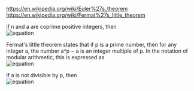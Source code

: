 https://en.wikipedia.org/wiki/Euler%27s_theorem <br>
https://en.wikipedia.org/wiki/Fermat%27s_little_theorem <br>

if n and a are coprime positive integers, then <br>
![equation](https://wikimedia.org/api/rest_v1/media/math/render/svg/2e818f3f88d3e71e569f171dd86f31e1903fdc55)

Fermat's little theorem states that if p is a prime number, then for any integer a, the number a^p − a is an integer multiple of p. In the notation of modular arithmetic, this is expressed as <br>
![equation](https://wikimedia.org/api/rest_v1/media/math/render/svg/76fcf163a7523f30b84bf09165eba0092b0ee32e)

If a is not divisible by p, then <br>
![equation](https://wikimedia.org/api/rest_v1/media/math/render/svg/58a9e1a77254c598a3bbd20ee75962c540381c54)
